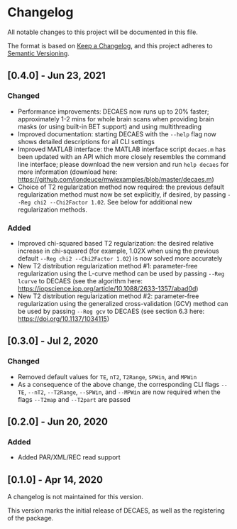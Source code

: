 # Changelog
All notable changes to this project will be documented in this file.

The format is based on [Keep a Changelog](https://keepachangelog.com/en/1.0.0/),
and this project adheres to [Semantic Versioning](https://semver.org/spec/v2.0.0.html).

## [0.4.0] - Jun 23, 2021

### Changed
- Performance improvements: DECAES now runs up to 20% faster; approximately 1-2 mins for whole brain scans when providing brain masks (or using built-in BET support) and using multithreading
- Improved documentation: starting DECAES with the `--help` flag now shows detailed descriptions for all CLI settings
- Improved MATLAB interface: the MATLAB interface script `decaes.m` has been updated with an API which more closely resembles the command line interface; please download the new version and run `help decaes` for more information (download here: https://github.com/jondeuce/mwiexamples/blob/master/decaes.m)
- Choice of T2 regularization method now required: the previous default regularization method must now be set explicitly, if desired, by passing `--Reg chi2 --Chi2Factor 1.02`. See below for additional new regularization methods.

### Added
- Improved chi-squared based T2 regularization: the desired relative increase in chi-squared (for example, 1.02X when using the previous default `--Reg chi2 --Chi2Factor 1.02`) is now solved more accurately
- New T2 distribution regularization method #1: parameter-free regularization using the L-curve method can be used by passing `--Reg lcurve` to DECAES (see the algorithm here: https://iopscience.iop.org/article/10.1088/2633-1357/abad0d)
- New T2 distribution regularization method #2: parameter-free regularization using the generalized cross-validation (GCV) method can be used by passing `--Reg gcv` to DECAES (see section 6.3 here: https://doi.org/10.1137/1034115)

## [0.3.0] - Jul 2, 2020

### Changed
- Removed default values for `TE`, `nT2`, `T2Range`, `SPWin`, and `MPWin`
- As a consequence of the above change, the corresponding CLI flags `--TE`, `--nT2`, `--T2Range`, `--SPWin`, and `--MPWin` are now required when the flags `--T2map` and `--T2part` are passed

## [0.2.0] - Jun 20, 2020

### Added

- Added PAR/XML/REC read support

## [0.1.0] - Apr 14, 2020

A changelog is not maintained for this version.

This version marks the initial release of DECAES, as well as the registering of the package.
